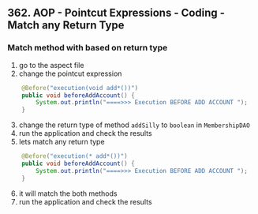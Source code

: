 ## 362. AOP - Pointcut Expressions - Coding - Match any Return Type

### Match method with based on return type 
1. go to the aspect file 
2. change the pointcut expression 
```java
    @Before("execution(void add*())")
    public void beforeAddAccount() {
        System.out.println("====>>> Execution BEFORE ADD ACCOUNT ");
    }
```
3. change the return type of method `addSilly` to `boolean` in `MembershipDAO`
4. run the application and check the results 
5. lets match any return type 
```java
    @Before("execution(* add*())")
    public void beforeAddAccount() {
        System.out.println("====>>> Execution BEFORE ADD ACCOUNT ");
    }
```
6. it will match the both methods 
7. run the application and check the results 

